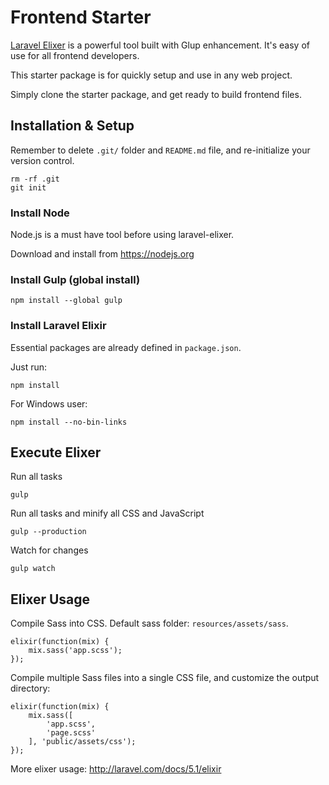 # Frontend Starter

[Laravel Elixer](http://laravel.com/docs/5.1/elixir) is a powerful tool built with Glup enhancement.
It's easy of use for all frontend developers.

This starter package is for quickly setup and use in any web project.

Simply clone the starter package, and get ready to build frontend files.

## Installation & Setup

Remember to delete `.git/` folder and `README.md` file, and re-initialize your version control.

    rm -rf .git
    git init

### Install Node

Node.js is a must have tool before using laravel-elixer.

Download and install from <https://nodejs.org>

### Install Gulp (global install)

    npm install --global gulp

### Install Laravel Elixir

Essential packages are already defined in `package.json`.

Just run:

    npm install

For Windows user:

    npm install --no-bin-links

## Execute Elixer

Run all tasks

    gulp

Run all tasks and minify all CSS and JavaScript

    gulp --production

Watch for changes

    gulp watch

## Elixer Usage

Compile Sass into CSS. Default sass folder: `resources/assets/sass`.

```
elixir(function(mix) {
    mix.sass('app.scss');
});
```

Compile multiple Sass files into a single CSS file, and customize the output directory:

```
elixir(function(mix) {
    mix.sass([
        'app.scss',
        'page.scss'
    ], 'public/assets/css');
});
```

More elixer usage: <http://laravel.com/docs/5.1/elixir>